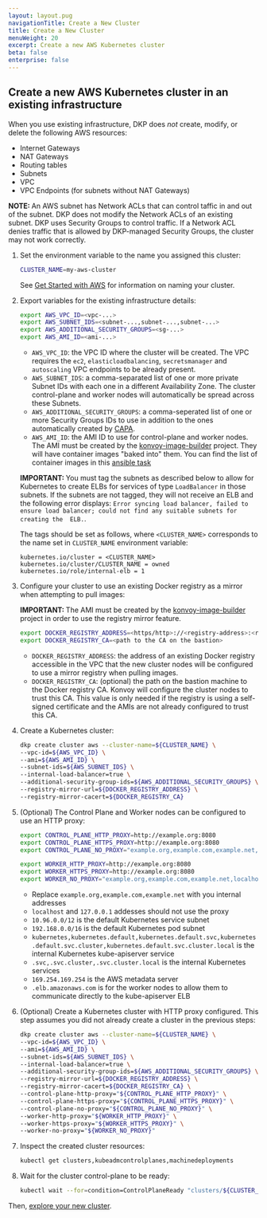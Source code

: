 ```yaml
---
layout: layout.pug
navigationTitle: Create a New Cluster
title: Create a New Cluster
menuWeight: 20
excerpt: Create a new AWS Kubernetes cluster
beta: false
enterprise: false
---
```


## Create a new AWS Kubernetes cluster in an existing infrastructure

When you use existing infrastructure, DKP does _not_ create, modify, or delete the following AWS resources:

- Internet Gateways
- NAT Gateways
- Routing tables
- Subnets
- VPC
- VPC Endpoints (for subnets without NAT Gateways)

<p class="message--note"><strong>NOTE: </strong>An AWS subnet has Network ACLs that can control taffic in and out of the subnet. DKP does not modify the Network ACLs of an existing subnet. DKP uses Security Groups to control traffic. If a Network ACL denies traffic that is allowed by DKP-managed Security Groups, the cluster may not work correctly.</p>

1.  Set the environment variable to the name you assigned this cluster:

    ```sh
    CLUSTER_NAME=my-aws-cluster
    ```

    See [Get Started with AWS][createnewcluster] for information on naming your cluster.

1.  Export variables for the existing infrastructure details:

    ```sh
    export AWS_VPC_ID=<vpc-...>
    export AWS_SUBNET_IDS=<subnet-...,subnet-...,subnet-...>
    export AWS_ADDITIONAL_SECURITY_GROUPS=<sg-...>
    export AWS_AMI_ID=<ami-...>
    ```

    - `AWS_VPC_ID`: the VPC ID where the cluster will be created. The VPC requires the `ec2`, `elasticloadbalancing`, `secretsmanager` and `autoscaling` VPC endpoints to be already present.
    - `AWS_SUBNET_IDS`: a comma-separated list of one or more private Subnet IDs with each one in a different Availability Zone. The cluster control-plane and worker nodes will automatically be spread across these Subnets.
    - `AWS_ADDITIONAL_SECURITY_GROUPS`: a comma-seperated list of one or more Security Groups IDs to use in addition to the ones automatically created by [CAPA][capa].
    - `AWS_AMI_ID`: the AMI ID to use for control-plane and worker nodes. The AMI must be created by the [konvoy-image-builder][konvoy-image-builder] project. They will have container images "baked into" them. You can find the list of container images in this [ansible task][ansible-task-images]

    <p class="message--important"><strong>IMPORTANT: </strong>You must tag the subnets as described below to allow for Kubernetes to create ELBs for services of type <code>LoadBalancer</code> in those subnets. If the subnets are not tagged, they will not receive an ELB and the following error displays: <code>Error syncing load balancer, failed to ensure load balancer; could not find any suitable subnets for creating the  ELB.</code>.</p>

    The tags should be set as follows, where `<CLUSTER_NAME>` corresponds to the name set in `CLUSTER_NAME` environment variable:

    ```text
    kubernetes.io/cluster = <CLUSTER_NAME>
    kubernetes.io/cluster/CLUSTER_NAME = owned
    kubernetes.io/role/internal-elb = 1
    ```

1.  Configure your cluster to use an existing Docker registry as a mirror when attempting to pull images:

    <p class="message--important"><strong>IMPORTANT: </strong>The AMI must be created by the <a href="https://github.com/mesosphere/konvoy-image-builder">konvoy-image-builder</a> project in order to use the registry mirror feature.</p>

    ```sh
    export DOCKER_REGISTRY_ADDRESS=<https/http>://<registry-address>:<registry-port>
    export DOCKER_REGISTRY_CA=<path to the CA on the bastion>
    ```

    - `DOCKER_REGISTRY_ADDRESS`: the address of an existing Docker registry accessible in the VPC that the new cluster nodes will be configured to use a mirror registry when pulling images.
    - `DOCKER_REGISTRY_CA`: (optional) the path on the bastion machine to the Docker registry CA. Konvoy will configure the cluster nodes to trust this CA. This value is only needed if the registry is using a self-signed certificate and the AMIs are not already configured to trust this CA.

1.  Create a Kubernetes cluster:

    ```sh
    dkp create cluster aws --cluster-name=${CLUSTER_NAME} \
    --vpc-id=${AWS_VPC_ID} \
    --ami=${AWS_AMI_ID} \
    --subnet-ids=${AWS_SUBNET_IDS} \
    --internal-load-balancer=true \
    --additional-security-group-ids=${AWS_ADDITIONAL_SECURITY_GROUPS} \
    --registry-mirror-url=${DOCKER_REGISTRY_ADDRESS} \
    --registry-mirror-cacert=${DOCKER_REGISTRY_CA}
    ```

1.  (Optional) The Control Plane and Worker nodes can be configured to use an HTTP proxy:

    ```sh
    export CONTROL_PLANE_HTTP_PROXY=http://example.org:8080
    export CONTROL_PLANE_HTTPS_PROXY=http://example.org:8080
    export CONTROL_PLANE_NO_PROXY="example.org,example.com,example.net,localhost,127.0.0.1,10.96.0.0/12,192.168.0.0/16,kubernetes,kubernetes.default,kubernetes.default.svc,kubernetes.default.svc.cluster,kubernetes.default.svc.cluster.local,.svc,.svc.cluster,.svc.cluster.local,169.254.169.254,.elb.amazonaws.com"

    export WORKER_HTTP_PROXY=http://example.org:8080
    export WORKER_HTTPS_PROXY=http://example.org:8080
    export WORKER_NO_PROXY="example.org,example.com,example.net,localhost,127.0.0.1,10.96.0.0/12,192.168.0.0/16,kubernetes,kubernetes.default,kubernetes.default.svc,kubernetes.default.svc.cluster,kubernetes.default.svc.cluster.local,.svc,.svc.cluster,.svc.cluster.local,169.254.169.254,.elb.amazonaws.com"
    ```

    - Replace `example.org,example.com,example.net` with you internal addresses
    - `localhost` and `127.0.0.1` addesses should not use the proxy
    - `10.96.0.0/12` is the default Kubernetes service subnet
    - `192.168.0.0/16` is the default Kubernetes pod subnet
    - `kubernetes,kubernetes.default,kubernetes.default.svc,kubernetes.default.svc.cluster,kubernetes.default.svc.cluster.local` is the internal Kubernetes kube-apiserver service
    - `.svc,.svc.cluster,.svc.cluster.local` is the internal Kubernetes services
    - `169.254.169.254` is the AWS metadata server
    - `.elb.amazonaws.com` is for the worker nodes to allow them to communicate directly to the kube-apiserver ELB

1.  (Optional) Create a Kubernetes cluster with HTTP proxy configured. This step assumes you did not already create a cluster in the previous steps:

    ```sh
    dkp create cluster aws --cluster-name=${CLUSTER_NAME} \
    --vpc-id=${AWS_VPC_ID} \
    --ami=${AWS_AMI_ID} \
    --subnet-ids=${AWS_SUBNET_IDS} \
    --internal-load-balancer=true \
    --additional-security-group-ids=${AWS_ADDITIONAL_SECURITY_GROUPS} \
    --registry-mirror-url=${DOCKER_REGISTRY_ADDRESS} \
    --registry-mirror-cacert=${DOCKER_REGISTRY_CA} \
    --control-plane-http-proxy="${CONTROL_PLANE_HTTP_PROXY}" \
    --control-plane-https-proxy="${CONTROL_PLANE_HTTPS_PROXY}" \
    --control-plane-no-proxy="${CONTROL_PLANE_NO_PROXY}" \
    --worker-http-proxy="${WORKER_HTTP_PROXY}" \
    --worker-https-proxy="${WORKER_HTTPS_PROXY}" \
    --worker-no-proxy="${WORKER_NO_PROXY}"
    ```

1.  Inspect the created cluster resources:

    ```sh
    kubectl get clusters,kubeadmcontrolplanes,machinedeployments
    ```

1.  Wait for the cluster control-plane to be ready:

    ```sh
    kubectl wait --for=condition=ControlPlaneReady "clusters/${CLUSTER_NAME}" --timeout=60m
    ```

Then, [explore your new cluster][explore-cluster].

[ansible-task-images]: https://github.com/mesosphere/konvoy-image-builder/blob/main/ansible/roles/images/defaults/main.yaml
[aws_credentials]: https://docs.aws.amazon.com/cli/latest/userguide/cli-configure-profiles.html
[capa]: https://github.com/kubernetes-sigs/cluster-api-provider-aws
[createnewcluster]: ../../advanced/new/index.md#create-a-new-aws-kubernetes-cluster
[explore-cluster]: ../explore
[install_clusterawsadm]: https://github.com/kubernetes-sigs/cluster-api-provider-aws/releases
[install_docker]: https://docs.docker.com/get-docker/
[install_kubectl]: https://kubernetes.io/docs/tasks/tools/install-kubectl/
[konvoy-image-builder]: https://github.com/mesosphere/konvoy-image-builder
